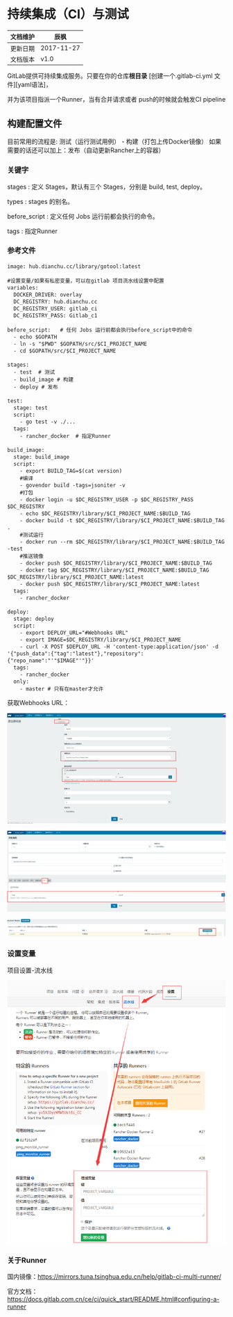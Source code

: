 # 持续集成（CI）与测试

文档维护 | 辰枫
---|---
更新日期 | 2017-11-27
文档版本 | v1.0


GitLab提供可持续集成服务。只要在你的仓库**根目录** [创建一个.gitlab-ci.yml 文件][yaml语法]，

并为该项目指派一个Runner，当有合并请求或者 push的时候就会触发CI pipeline

## 构建配置文件

目前常用的流程是:
测试（运行测试用例） -  构建（打包上传Docker镜像）
如果需要的话还可以加上：发布（自动更新Rancher上的容器）

### 关键字

stages : 定义 Stages，默认有三个 Stages，分别是 build, test, deploy。

types : stages 的别名。

before_script : 定义任何 Jobs 运行前都会执行的命令。

tags : 指定Runner

### 参考文件
```
image: hub.dianchu.cc/library/gotool:latest

#设置变量/如果有私密变量，可以在gitlab 项目流水线设置中配置
variables:
  DOCKER_DRIVER: overlay
  DC_REGISTRY: hub.dianchu.cc
  DC_REGISTRY_USER: gitlab_ci
  DC_REGISTRY_PASS: Gitlab_c1

before_script:   # 任何 Jobs 运行前都会执行before_script中的命令
  - echo $GOPATH
  - ln -s "$PWD" $GOPATH/src/$CI_PROJECT_NAME
  - cd $GOPATH/src/$CI_PROJECT_NAME

stages:
  - test  # 测试
  - build_image # 构建
  - deploy # 发布

test:
  stage: test
  script:
    - go test -v ./...
  tags:
    - rancher_docker  # 指定Runner

build_image:
  stage: build_image
  script:
    - export BUILD_TAG=$(cat version)
    #编译
    - govendor build -tags=jsoniter -v
    #打包
    - docker login -u $DC_REGISTRY_USER -p $DC_REGISTRY_PASS $DC_REGISTRY
    - echo $DC_REGISTRY/library/$CI_PROJECT_NAME:$BUILD_TAG
    - docker build -t $DC_REGISTRY/library/$CI_PROJECT_NAME:$BUILD_TAG .
    #测试运行
    - docker run --rm $DC_REGISTRY/library/$CI_PROJECT_NAME:$BUILD_TAG -test
    #推送镜像
    - docker push $DC_REGISTRY/library/$CI_PROJECT_NAME:$BUILD_TAG
    - docker tag $DC_REGISTRY/library/$CI_PROJECT_NAME:$BUILD_TAG $DC_REGISTRY/library/$CI_PROJECT_NAME:latest
    - docker push $DC_REGISTRY/library/$CI_PROJECT_NAME:latest
  tags:
    - rancher_docker

deploy:
  stage: deploy
  script:
    - export DEPLOY_URL="#Webhooks URL"
    - export IMAGE=$DC_REGISTRY/library/$CI_PROJECT_NAME
    - curl -X POST $DEPLOY_URL -H 'content-type:application/json' -d '{"push_data":{"tag":"latest"},"repository":{"repo_name":"'"$IMAGE"'"}}'
  tags:
    - rancher_docker
  only:
    - master # 只有在master才允许

```

获取Webhooks URL：

![webhooks0](img/webhooks0.png)

![webhooks1](img/webhooks1.png)

![webhooks2](img/webhooks2.png)


### 设置变量

项目设置-流水线

![gitlab](img/gitlab0.png)

### 关于Runner

国内镜像：https://mirrors.tuna.tsinghua.edu.cn/help/gitlab-ci-multi-runner/

官方文档：https://docs.gitlab.com.cn/ce/ci/quick_start/README.html#configuring-a-runner